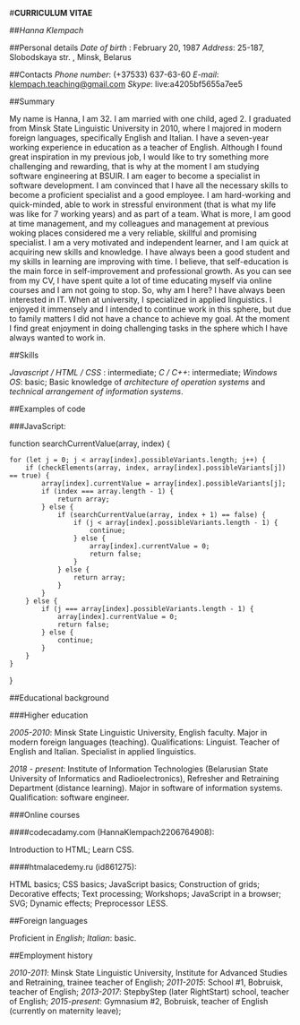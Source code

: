 #**CURRICULUM VITAE**

##*Hanna Klempach*

##Personal details
*Date of birth* : February 20, 1987
*Address*: 25-187, Slobodskaya str. , Minsk, Belarus

##Contacts
*Phone number*: (+37533) 637-63-60
*E-mail*: klempach.teaching@gmail.com
*Skype*: live:a4205bf5655a7ee5

##Summary

My name is Hanna, I am 32. I am married with one child, aged 2. I graduated from Minsk State Linguistic University in 2010, where I majored in modern foreign languages, specifically English and Italian. I have a seven-year working experience in education as a teacher of English. Although I found great inspiration in my previous job, I would like to try something more challenging and rewarding, that is why at the moment I am studying software engineering at BSUIR. 
I am eager to become a specialist in software development. I am convinced that I have all the necessary skills to become a proficient specialist and a good employee. I am hard-working and quick-minded, able to work in stressful environment (that is what my life was like for 7 working years) and as part of a team. What is more, I am good at time management, and my colleagues and management at previous woking places considered me a very reliable, skillful and promising specialist. 
I am a very motivated and independent learner, and I am quick at acquiring new skills and knowledge. I have always been a good student and my skills in learning are improving with time. I believe, that self-education is the main force in self-improvement and professional growth. As you can see from my CV, I have spent quite a lot of time educating myself via online courses and I am not going to stop.
So, why am I here? I have always been interested in IT. When at university, I specialized in applied linguistics. I enjoyed it immensely and I intended to continue work in this sphere, but due to family matters I did not have a chance to achieve my goal. At the moment I find great enjoyment in doing challenging tasks in the sphere which I have always wanted to work in.

##Skills

*Javascript / HTML / CSS* : intermediate;
*C / C++*: intermediate;
*Windows OS*: basic;
Basic knowledge of *architecture of operation systems* and *technical arrangement of information systems*.

##Examples of code

###JavaScript:

function searchCurrentValue(array, index) {

    for (let j = 0; j < array[index].possibleVariants.length; j++) {
        if (checkElements(array, index, array[index].possibleVariants[j]) == true) {
            array[index].currentValue = array[index].possibleVariants[j];
            if (index === array.length - 1) {
                return array;
            } else {
                if (searchCurrentValue(array, index + 1) == false) {
                    if (j < array[index].possibleVariants.length - 1) {
                        continue;
                    } else {
                        array[index].currentValue = 0;
                        return false;
                    }
                } else {
                    return array;
                }
            }
        } else {
            if (j === array[index].possibleVariants.length - 1) {
                array[index].currentValue = 0;
                return false;
            } else {
                continue;
            }
        }
    }
}

##Educational background

###Higher education

*2005-2010*: Minsk State Linguistic University, English faculty.
Major in modern foreign languages (teaching).
Qualifications: Linguist. Teacher of English and Italian. Specialist in applied linguistics. 

*2018 - present*: Institute of Information Technologies (Belarusian State University of Informatics and Radioelectronics), Refresher and Retraining Department (distance learning).
Major in software of information systems.
Qualification: software engineer.  

###Online courses

####codecadamy.com (HannaKlempach2206764908): 

Introduction to HTML;
Learn CSS.

####htmalacedemy.ru (id861275):

HTML basics;
CSS basics; 
JavaScript basics;
Construction of grids;
Decorative effects;
Text processing;
Workshops;
JavaScript in a browser;
SVG;
Dynamic effects;
Preprocessor LESS.

##Foreign languages

Proficient in *English*;
*Italian*: basic.

##Employment history

*2010-2011*: Minsk State Linguistic University, Institute for Advanced Studies and Retraining, trainee teacher of English;
*2011-2015*: School #1, Bobruisk, teacher of English;
*2013-2017*: StepbyStep (later RightStart) school, teacher of English;
*2015-present*: Gymnasium #2, Bobruisk,  teacher of English (currently on maternity leave);